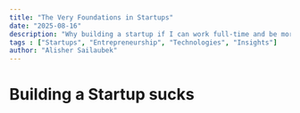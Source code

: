 ```yaml
---
title: "The Very Foundations in Startups"
date: "2025-08-16"
description: "Why building a startup if I can work full-time and be more financially independent?"
tags : ["Startups", "Entrepreneurship", "Technologies", "Insights"]
author: "Alisher Sailaubek"
---
```


# Building a Startup sucks



